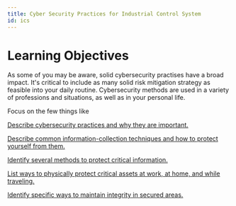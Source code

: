 ```yaml
---
title: Cyber Security Practices for Industrial Control System
id: ics
---
```





# Learning Objectives

As some of you may be aware, solid cybersecurity practises have a broad impact. It's critical to include as many solid risk mitigation strategy as feasible into your daily routine. Cybersecurity methods are used in a variety of professions and situations, as well as in your personal life.

Focus on the few things like

[Describe cybersecurity practices and why they are important.](/docs/ICS/Practices/importantpractices)

[Describe common information-collection techniques and how to protect yourself from them.](/docs/ICS/Practices/common-info-collection-techniques)

[Identify several methods to protect critical information.](/docs/ICS/Practices/protection-of-critical-info)

[List ways to physically protect critical assets at work, at home, and while traveling.](/docs/ICS/Practices/physical-assets)

[Identify specific ways to maintain integrity in secured areas.](/docs/ICS/Practices/integrity-maintainance)